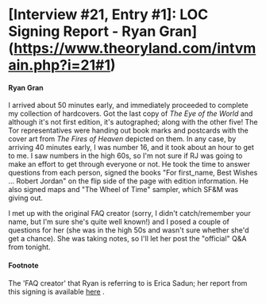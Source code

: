 # [Interview #21, Entry #1]: LOC Signing Report - Ryan Gran](https://www.theoryland.com/intvmain.php?i=21#1)

#### Ryan Gran

I arrived about 50 minutes early, and immediately proceeded to complete my collection of hardcovers. Got the last copy of
*The Eye of the World*
and although it's not first edition, it's autographed; along with the other five! The Tor representatives were handing out book marks and postcards with the cover art from
*The Fires of Heaven*
depicted on them. In any case, by arriving 40 minutes early, I was number 16, and it took about an hour to get to me. I saw numbers in the high 60s, so I'm not sure if RJ was going to make an effort to get through everyone or not. He took the time to answer questions from each person, signed the books "For first\_name, Best Wishes ... Robert Jordan" on the flip side of the page with edition information. He also signed maps and "The Wheel of Time" sampler, which SF&M was giving out.

I met up with the original FAQ creator (sorry, I didn't catch/remember your name, but I'm sure she's quite well known!) and I posed a couple of questions for her (she was in the high 50s and wasn't sure whether she'd get a chance). She was taking notes, so I'll let her post the "official" Q&A from tonight.

#### Footnote

The 'FAQ creator' that Ryan is referring to is Erica Sadun; her report from this signing is available
[here](http://www.theoryland.com/intvmain.php?i=24)
.

